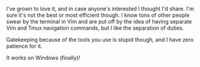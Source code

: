 I've grown to love it, and in case anyone's interested I thought I'd share. I'm sure it's not the best or most efficient though. I know tons of other people swear by the terminal in Vim and are put off by the idea of having separate Vim and Tmux navigation commands, but I like the separation of duties.

Gatekeeping because of the tools you use is stupid though, and I have zero patience for it.

It works on Windows (finally)!
